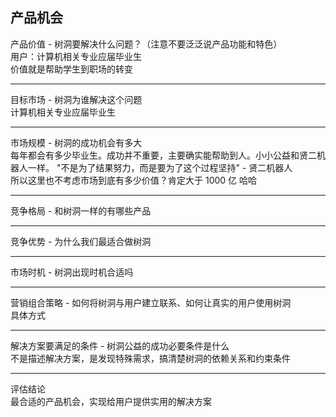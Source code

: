 ## 产品机会

产品价值 - 树洞要解决什么问题？（注意不要泛泛说产品功能和特色）<br>
用户：计算机相关专业应届毕业生<br>
价值就是帮助学生到职场的转变<br>

---

目标市场 - 树洞为谁解决这个问题<br>
计算机相关专业应届毕业生<br>

---


市场规模 - 树洞的成功机会有多大<br>
每年都会有多少毕业生。成功并不重要，主要确实能帮助到人。小小公益和贤二机器人一样。
"不是为了结果努力，而是要为了这个过程坚持" - 贤二机器人<br>
所以这里也不考虑市场到底有多少价值？肯定大于 1000 亿 哈哈<br>

---

竞争格局 - 和树洞一样的有哪些产品<br>

---


竞争优势 - 为什么我们最适合做树洞<br>

---

市场时机 - 树洞出现时机合适吗<br>

---

营销组合策略 - 如何将树洞与用户建立联系、如何让真实的用户使用树洞<br>
具体方式<br>

---

解决方案要满足的条件 - 树洞公益的成功必要条件是什么<br>
不是描述解决方案，是发现特殊需求，搞清楚树洞的依赖关系和约束条件<br>

---

评估结论<br>
最合适的产品机会，实现给用户提供实用的解决方案<br>